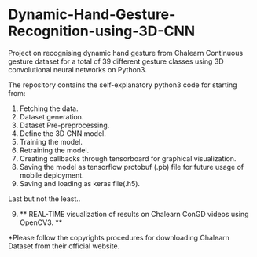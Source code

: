 # Dynamic-Hand-Gesture-Recognition-using-3D-CNN
Project on recognising dynamic hand gesture from Chalearn Continuous gesture dataset for a total of 39 different gesture classes using 3D convolutional neural networks on Python3.

The repository contains the self-explanatory python3 code for starting from:
1. Fetching the data.
2. Dataset generation.
3. Dataset Pre-preprocessing.
4. Define the 3D CNN model.
5. Training the model.
6. Retraining the model.
7. Creating callbacks through tensorboard for graphical visualization.
7. Saving the model as tensorflow protobuf (.pb) file for future usage of mobile deployment.
8. Saving and loading as keras file(.h5).

Last but not the least..

9. ** REAL-TIME visualization of results on Chalearn ConGD videos using OpenCV3. **

*Please follow the copyrights procedures for downloading Chalearn Dataset from their official website.
